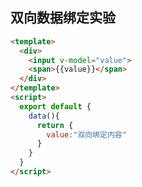 ## 双向数据绑定实验
<template>
  <div>
    <input v-model="value">
    <span>{{value}}</span>
  </div>  
</template>

<script>
export default {
  data(){
    return {
      value:"双向绑定内容"
    }
  }
}
</script>

```html
<template>
  <div>
    <input v-model="value">
    <span>{{value}}</span>
  </div>  
</template>
<script>
  export default {
    data(){
      return {
        value:"双向绑定内容"
      }
    }
  }
</script>
```

